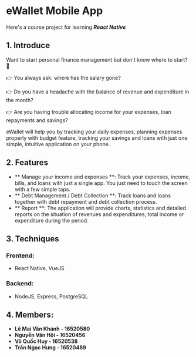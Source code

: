 # **eWallet Mobile App**
Here's a course project for learning ___React Native___

## **1. Introduce**

Want to start personal finance management but don't know where to start? 🤔

👉 You always ask: where has the salary gone?

👉 Do you have a headache with the balance of revenue and expenditure in the month?

👉 Are you having trouble allocating income for your expenses, loan repayments and savings?

eWallet will help you by tracking your daily expenses, planning expenses properly with budget feature, tracking your savings and loans with just one simple, intuitive application on your phone.

## **2. Features**

- ** Manage your income and expenses **: Track your expenses, income, bills, and loans with just a single app. You just need to touch the screen with a few simple taps.
- ** Debt Management / Debt Collection **: Track loans and loans together with debt repayment and debt collection process.
- ** Report **: The application will provide charts, statistics and detailed reports on the situation of revenues and expenditures, total income or expenditure during the period.

## **3. Techniques**

### **Frontend**:
- React Native, VueJS
### **Backend**:
- NodeJS, Express, PostgreSQL

## **4. Members**:

- **Lê Mai Văn Khánh - 16520580**
- **Nguyễn Văn Hội - 16520456**
- **Võ Quốc Huy - 16520538**
- **Trần Ngọc Hưng - 16520489**
